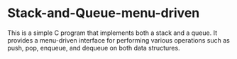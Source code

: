 # Stack-and-Queue-menu-driven
This is a simple C program that implements both a stack and a queue. It provides a menu-driven interface for performing various operations such as push, pop, enqueue, and dequeue on both data structures.
